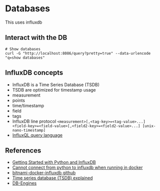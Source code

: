 # Databases

This uses influxdb

## Interact with the DB
```
# Show databases
curl -G "http://localhost:8086/query?pretty=true" --data-urlencode "q=show databases"

```

## InfluxDB concepts
- InfluxDB is a Time Series Database (TSDB)
- TSDB are optimized for timestamp usage
- measurement
- points
- time/timestamp
- field
- tags
- InfluxDB line protocol `<measurement>[,<tag-key>=<tag-value>...] <field-key>=<field-value>[,<field2-key>=<field2-value>...] [unix-nano-timestamp]`
- [InfluxQL query language](https://docs.influxdata.com/influxdb/v1.7/query_language/)

## References
* [Getting Started with Python and InfluxDB](https://www.influxdata.com/blog/getting-started-python-influxdb/)
* [Cannot connect from python to influxdb when running in docker](https://stackoverflow.com/questions/44551462/cannot-connect-from-python-to-influxdb-when-running-in-docker)
* [bitnami-docker-influxdb github](https://github.com/bitnami/bitnami-docker-influxdb)
* [Time series database (TSDB) explained](https://www.influxdata.com/time-series-database/)
* [DB-Engines](https://db-engines.com/en/)
